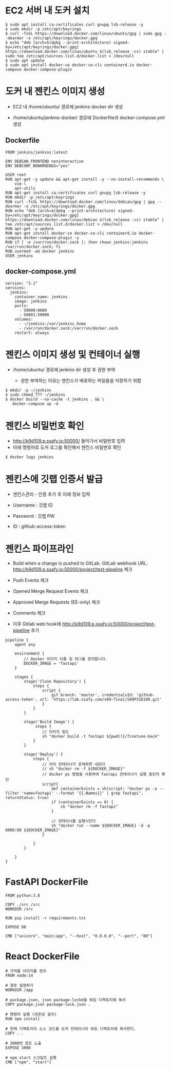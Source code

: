 # EC2 서버 내 도커 설치

```
$ sudo apt install ca-certificates curl gnupg lsb-release -y
$ sudo mkdir -p /etc/apt/keyrings
$ curl -fsSL https://download.docker.com/linux/ubuntu/gpg | sudo gpg --dearmor -o /etc/apt/keyrings/docker.gpg
$ echo "deb [arch=$(dpkg --print-architecture) signed-by=/etc/apt/keyrings/docker.gpg] https://download.docker.com/linux/ubuntu $(lsb_release -cs) stable" | sudo tee /etc/apt/sources.list.d/docker.list > /dev/null
$ sudo apt update
$ sudo apt install docker-ce docker-ce-cli containerd.io docker-compose docker-compose-plugin
```

# 도커 내 젠킨스 이미지 생성

- EC2 내 /home/ubuntu/ 경로에 jenkins-docker dir 생성

- /home/ubuntu/jenkins-docker/ 경로에 Dockerfile과 docker-compose.yml 생성

## Dockerfile

```
FROM jenkins/jenkins:latest

ENV DEBIAN_FRONTEND noninteractive
ENV DEBCONF_NOWARNINGS="yes"

USER root
RUN apt-get -y update && apt-get install -y --no-install-recommends \
    vim \
    apt-utils
RUN apt-get install ca-certificates curl gnupg lsb-release -y
RUN mkdir -p /etc/apt/keyrings
RUN curl -fsSL https://download.docker.com/linux/debian/gpg | gpg --dearmor -o /etc/apt/keyrings/docker.gpg
RUN echo "deb [arch=$(dpkg --print-architecture) signed-by=/etc/apt/keyrings/docker.gpg] https://download.docker.com/linux/debian $(lsb_release -cs) stable" | tee /etc/apt/sources.list.d/docker.list > /dev/null
RUN apt-get -y update
RUN apt-get install docker-ce docker-ce-cli containerd.io docker-compose docker-compose-plugin -y
RUN if [ -e /var/run/docker.sock ]; then chown jenkins:jenkins /var/run/docker.sock; fi
RUN usermod -aG docker jenkins
USER jenkins
```

## docker-compose.yml

```
version: "3.1"
services:
  jenkins:
    container_name: jenkins
    image: jenkins
    ports:
      - 50000:8080
      - 50001:50000
    volumes:
      - ~/jenkins:/var/jenkins_home
      - /var/run/docker.sock:/var/run/docker.sock
    restart: always
```

# 젠킨스 이미지 생성 및 컨테이너 실행

- /home/ubuntu/ 경로에 jenkins dir 생성 후 권한 부여
  
  - 권한 부여하는 이유는 젠킨스가 배포하는 파일들을 저장하기 위함

```
$ mkdir -p ~/jenkins
$ sudo chmod 777 ~/jenkins
$ docker build --no-cache -t jenkins . && \
   docker-compose up -d
```

# 젠킨스 비밀번호 확인

- http://k9d109.p.ssafy.io:50000/ 들어가서 비밀번호 입력
- 아래 명령어로 도커 로그를 확인해서 젠킨스 비밀번호 확인

```
$ docker logs jenkins
```

# 젠킨스에 깃랩 인증서 발급

- 젠킨스관리 - 인증 추가 후 아래 정보 입력

- Username : 깃랩 ID

- Password : 깃랩 PW

- ID : github-access-token

# 젠킨스 파이프라인

- Build when a change is pushed to GitLab. GitLab webhook URL: http://k9d109.p.ssafy.io:50000/project/test-pipeline 체크

- Push Events 체크

- Opened Merge Request Events 체크

- Approved Merge Requests (EE-only) 체크

- Comments 체크

- 이후 Gitlab web hook에 http://k9d109.p.ssafy.io:50000/project/test-pipeline 추가

```
pipeline {
    agent any

    environment {
        // Docker 이미지 이름 및 태그를 정의합니다.
        DOCKER_IMAGE = 'fastapi'
    }

    stages {
        stage('Clone Repository') {
            steps {
                script {
                    git branch: 'master', credentialsId: 'github-access-token', url: 'https://lab.ssafy.com/s09-final/S09P31D109.git'
                }
            }
        }

        stage('Build Image') {
             steps {
                // 이미지 빌드
                sh "docker build -t fastapi ${pwd()}/finetune-back"  
            }
        }

        stage('Deploy') {
            steps {
                // 이미 컨테이너가 존재하면 내린다
                // sh "docker rm -f ${DOCKER_IMAGE}"
                // docker ps 명령을 사용하여 fastapi 컨테이너가 실행 중인지 확인
                script{
                    def containerExists = sh(script: "docker ps -a --filter 'name=fastapi' --format '{{.Names}}' | grep fastapi", returnStatus: true)
                    if (containerExists == 0) {
                        sh "docker rm -f fastapi"
                    }    

                    // 컨테이너를 실행시킨다
                    sh "docker run --name ${DOCKER_IMAGE} -d -p 8000:80 ${DOCKER_IMAGE}"
                }

            }
        }

    }
}
```

# FastAPI DockerFile

```
FROM python:3.8

COPY ./src /src
WORKDIR /src

RUN pip install -r requirements.txt

EXPOSE 80

CMD ["uvicorn", "main:app", "--host", "0.0.0.0", "--port", "80"]
```

# React DockerFile

```
# 가져올 이미지를 정의
FROM node:14

# 경로 설정하기
WORKDIR /app

# package.json, json package-lockd을 워킹 디렉토리에 복사
COPY package.json package-lock.json .

# 명령어 실행 (의존성 설치)
RUN npm install

# 현재 디렉토리의 소스 코드를 도커 컨테이너의 워킹 디렉토리에 복사한다.
COPY . .

# 3000번 포트 노출
EXPOSE 3000

# npm start 스크립트 실행
CMD ["npm", "start"]
```